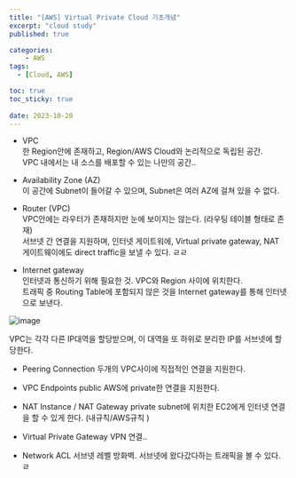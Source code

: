 ```yaml
---
title: "[AWS] Virtual Private Cloud 기초개념"
excerpt: "cloud study"
published: true

categories:
    - AWS
tags:
  - [Cloud, AWS]

toc: true
toc_sticky: true
 
date: 2023-10-20
---
```


- VPC  
한 Region안에 존재하고, Region/AWS Cloud와 논리적으로 독립된 공간.  
VPC 내에서는 내 소스를 배포할 수 있는 나만의 공간..  

- Availability Zone (AZ)  
이 공간에 Subnet이 들어갈 수 있으며, Subnet은 여러 AZ에 걸쳐 있을 수 없다. 

- Router (VPC)  
VPC안에는 라우터가 존재하지만 눈에 보이지는 않는다. (라우팅 테이블 형태로 존재)  
서브넷 간 연결을 지원하며, 인터넷 게이트워에, Virtual private gateway, NAT 게이트웨이에도 direct traffic을 보낼 수 있다. ㄹㄹ

- Internet gateway  
인터넷과 통신하기 위해 필요한 것. VPC와 Region 사이에 위치한다.  
트래픽 중 Routing Table에 포함되지 않은 것을 Internet gateway를 통해 인터넷으로 보낸다.  

![image](https://github.com/ssoxong/ssoxong.github.io/assets/112956015/e4c58a84-6890-4f23-a725-7672aa8917a1)

VPC는 각각 다른 IP대역을 할당받으며, 이 대역을 또 하위로 분리한 IP를 서브넷에 할당한다.

- Peering Connection
두개의 VPC사이에 직접적인 연결을 지원한다.

- VPC Endpoints
public AWS에 private한 연결을 지원한다.

- NAT Instance / NAT Gateway
private subnet에 위치한 EC2에게 인터넷 연결을 할 수 있게 한다. (내규칙/AWS규칙 )
 
- Virtual Private Gateway
VPN 연결..

- Network ACL
서브넷 레벨 방화벽. 서브넷에 왔다갔다하는 트래픽을 볼 수 있다. ㄹ

